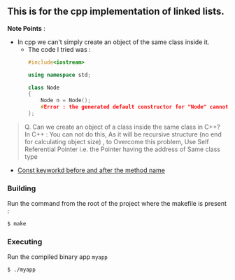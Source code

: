 ## This is for the cpp implementation of linked lists.
**Note Points** :<br/>
* In cpp we can't simply create an object of the same class inside it.
  * The code I tried was :
    ```c++
    #include<iostream>

    using namespace std;

    class Node
    {
        Node n = Node(); 
        #Error : the generated default constructor for "Node" cannot be used in an initializer for its own data member.
    };
    ```
> Q. Can we create an object of a class inside the same class in C++?
> <br/>In C++ : You can not do this, As it will be recursive structure (no end for calculating object size) , to Overcome this problem, Use Self Referential Pointer i.e. the Pointer having the address of Same class type

* [Const keyworkd before and after the method name](https://stackoverflow.com/questions/15999123/const-before-parameter-vs-const-after-function-name-c/15999237)


### Building 
Run the command from the root of the project where the makefile is present :

```bash
$ make
```

### Executing 
Run the compiled binary app `myapp`
```bash
$ ./myapp
```